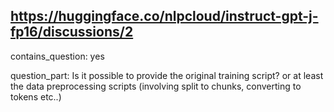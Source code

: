 ## https://huggingface.co/nlpcloud/instruct-gpt-j-fp16/discussions/2

contains_question: yes

question_part: Is it possible to provide the original training script? or at least the data preprocessing scripts (involving split to chunks, converting to tokens etc..)